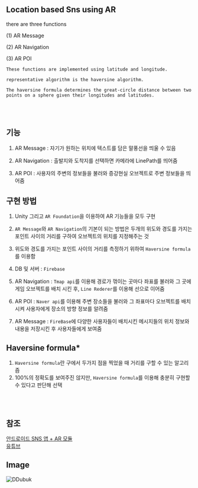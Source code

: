 Location based Sns using AR 
------------------------------------
there are three functions

(1) AR Message 

(2) AR Navigation

(3) AR POI
```
These functions are implemented using latitude and longitude. 

representative algorithm is the haversine algorithm. 

The haversine formula determines the great-circle distance between two points on a sphere given their longitudes and latitudes.
```
<br/>
<br/>

기능
-------------------------------------
1. AR Message : 자기가 원하는 위치에 텍스트를 담은 말풍선을 띄울 수 있음

2. AR Navigation : 출발지와 도착지를 선택하면 카메라에 LinePath를 띄어줌

3. AR POI : 사용자의 주변의 정보들을 불러와 증강현실 오브젝트로 주변 정보들을 띄어줌 

구현 방법
-------------------------------------
1. Unity 그리고 `AR Foundation`을 이용하여 AR 기능들을 모두 구현 

2. `AR Message`와 `AR Navigation`의 기본이 되는 방법은 두개의 위도와 경도를 가지는 포인트 사이의 거리를 구하여 오브젝트의 위치를 지정해주는 것

3. 위도와 경도를 가지는 포인트 사이의 거리를 측정하기 위하여 `Haversine formula`를 이용함 

4. DB 및 서버 : `Firebase`

5. AR Navigation : `Tmap api`를 이용해 경로가 꺾이는 곳마다 좌표를 불러와 그 곳에 게임 오브젝트를 배치 시킨 후, `Line Rederer`를 이용해 선으로 이어줌

6. AR POI : `Naver api`를 이용해 주변 장소들을 불러와 그 좌표마다 오브젝트를 배치 시켜 사용자에게 장소의 방향 정보를 알려줌

7. AR Message : `FireBase`에 다양한 사용자들이 배치시킨 메시지들의 위치 정보와 내용을 저장시킨 후 사용자들에게 보여줌


Haversine formula*
-------------------------------------
1. `Haversine formula`란 구에서 두가지 점을 찍었을 때 거리를 구할 수 있는 알고리즘  
2. 100%의 정확도를 보여주진 않지만, `Haversine formula`를 이용해 충분히 구현할 수 있다고 판단해 선택

<br/>
<br/>


참조
-------------------------------------
[안드로이드 SNS 앱 + AR 모듈](https://github.com/dudcheol/LittletigersInit) <br/>
[유튜브](https://www.youtube.com/watch?v=E1drjy37nwc&t=4s) 


Image
-------------------------------------
![DDubuk](https://user-images.githubusercontent.com/44944031/87563447-2e5a1280-c6fa-11ea-9b57-a4d0c108d616.png)


